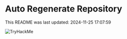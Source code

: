 # Auto Regenerate Repository

This README was last updated: 2024-11-25 17:07:59

 ![TryHackMe](https://tryhackme.com/badge/533634)